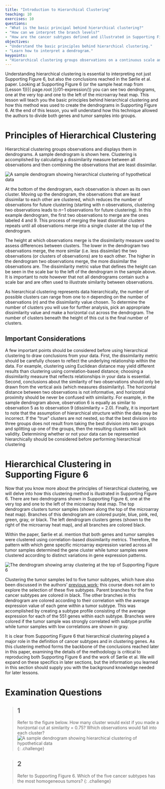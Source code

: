 ```yaml
---
title: "Introduction to Hierarchical Clustering"
teaching: 10
exercises: 10
questions:
- "What is the basic principal behind hierarchical clustering?"
- "How can we interpret the branch levels?"
- "How are the cancer subtypes defined and illustrated in Supporting Figure 6?"
objectives:
- "Understand the basic principles behind hierarchical clustering."
- "Learn how to interpret a dendrogram."
keypoints:
- "Hierarchical clustering groups observations on a continuous scale and allows a dissimilarity threshold to determine the number of clusters."
---
```


Understanding hierarchical clustering is essential to interpreting not just Supporting Figure 6, but also the conclusions reached in the Sørlie et al. paper.  Looking at Supporting Figure 6 (or the sample heat map from [Lesson 1]({{ page.root }}/01-expression/)) you can see two dendrograms, one at the very top and one to the left of the microarray heat map.  This lesson will teach you the basic principles behind hierarchical clustering and how this method was used to create the dendrograms in Supporting Figure 6.  At the end of this lesson, you will understand how this technique allowed the authors to divide both genes and tumor samples into groups.

# Principles of Hierarchical Clustering

Hierarchical clustering groups observations and displays them in dendrograms.  A sample dendrogram is shown here.  Clustering is accomplished by calculating a dissimilarity measure between all observations and then combining the observations that are least dissimilar.

<img src="{{ page.root }}/fig/hier-cluster-sample.png" alt="A sample dendrogram showing hierarchical clustering of hypothetical data" />

At the bottom of the dendrogram, each observation is shown as its own cluster.  Moving up the dendrogram, the observations that are least dissimilar to each other are clustered, which reduces the number of observations for future clustering (starting with *n* observations, clustering two observations leads to *n*−1 observations for future clustering).  In this example dendrogram, the first two observations to merge are the ones labeled 4 and 9.  This process of merging the least dissimilar clusters repeats until all observations merge into a single cluster at the top of the dendrogram.

The height at which observations merge is the dissimilarity measure used to assess differences between clusters.  The lower in the dendrogram two observations merge, the more similar (i.e. less dissimilar) the two observations (or clusters of observations) are to each other.  The higher in the dendrogram two observations merge, the more dissimilar the observations are.  The dissimilarity metric value that defines the height can be seen in the scale bar to the left of the dendrogram in the sample above.  It is important to note however that not all dendrograms contain such a scale bar and are often used to illustrate similarity between observations.

As hierarchical clustering represents data hierarchically, the number of possible clusters can range from one to *n* depending on the number of observations (*n*) and the dissimilarity value chosen.  To determine the number of clusters you will use for further analysis, pick an appropriate dissimilarity value and make a horizontal cut across the dendrogram.  The number of clusters beneath the height of this cut is the final number of clusters.

## Important Considerations

A few important points should be considered before using hierarchical clustering to draw conclusions from your data.  First, the dissimilarity metric should be carefully chosen to reflect the underlying relationship within the data.  For example, clustering using Euclidean distance may yield different results than clustering using correlation-based distance; choosing a dissimilarity measure that reflects relationships in your data is essential.  Second, conclusions about the similarity of two observations should only be drawn from the vertical axis (which measures dissimilarity).  The horizontal distance between two observations is not informative, and horizontal proximity should be never be confused with similarity.  For example, in the sample dendrogram above, observation 6 is equally as similar to observation 5 as to observation 9 (dissimilarity = 2.0).  Finally, it is important to note that the assumption of hierarchical structure within the data may be incorrect.  If the "true" clusters are not nested, so that the best division into three groups does not result from taking the best division into two groups and splitting up one of the groups, then the resulting clusters will lack validity.  Determining whether or not your data can be represented hierarchically should be considered before performing hierarchical clustering

# Hierarchical Clustering in Supporting Figure 6

Now that you know more about the principles of hierarchical clustering, we will delve into how this clustering method is illustrated in Supporting Figure 6.  There are two dendrograms shown in Supporting Figure 6, one at the very top and one to the left of the microarray heat map.  The top dendrogram clusters tumor samples (shown along the top of the microarray heat map).  Branches of this dendrogram are colored purple, blue, pink, red, green, gray, or black.  The left dendrogram clusters genes (shown to the right of the microarray heat map), and all branches are colored black.

Within the paper, Sørlie et al. mention that both genes and tumor samples were clustered using correlation-based dissimilarity metrics.  Therefore, the pattern with which gene specific microarray expression varied across all tumor samples determined the gene cluster while tumor samples were clustered according to distinct variations in gene expression patterns.

<img src="{{ page.root }}/fig/supp-fig-6-dendrogram.png" alt="The dendrogram showing array clustering at the top of Supporting Figure 6" />

Clustering the tumor samples led to five tumor subtypes, which have also been discussed in the authors' [previous work](https://www.ncbi.nlm.nih.gov/pmc/articles/PMC58566/); this course does not aim to explore the selection of these five subtypes.  Parent branches for the five cancer subtypes are colored in black.  The other branches in this dendrogram are colored according to their correlation with the average expression value of each gene within a tumor subtype.  This was accomplished by creating a subtype profile consisting of the average expression for each of the 551 genes within each subtype.  Branches were colored if the tumor sample was strongly correlated with subtype profile while tumor samples with low correlations are shown in gray.

It is clear from Supporting Figure 6 that hierarchical clustering played a major role in the definition of cancer subtypes and in clustering genes.  As this clustering method forms the backbone of the conclusions reached later in this paper, examining the details of the methodology is critical to reproducing both Supporting Figure 6 and the work of Sørlie et al.  We will expand on these specifics in later sections, but the information you learned in this section should supply you with the background knowledge needed for later lessons.

# Examination Questions

> ## 1
> Refer to the figure below.  How many cluster would exist if you made a horizontal cut at similarity = 0.75?  Which observations would fall into each cluster?
> <img src="{{ page.root }}/fig/hier-cluster-sample.png" alt="A sample dendrogram showing hierarchical clustering of hypothetical data" />
{: .challenge}

> ## 2
> Refer to Supporting Figure 6.  Which of the five cancer subtypes has the most homogeneous tumors?
{: .challenge}
